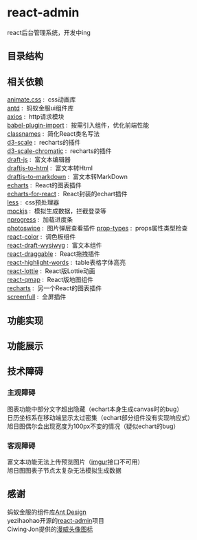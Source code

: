 # react-admin
react后台管理系统，开发中ing

## 目录结构  
## 相关依赖
[animate.css](https://github.com/daneden/animate.css) : &nbsp;css动画库  
[antd](https://ant.design/index-cn) : &nbsp;蚂蚁金服ui组件库  
[axios](https://github.com/axios/axios) : &nbsp;http请求模块  
[babel-plugin-import](https://github.com/ant-design/babel-plugin-import) : &nbsp;按需引入组件，优化前端性能  
[classnames](https://github.com/JedWatson/classnames) : &nbsp;简化React类名写法  
[d3-scale](https://github.com/d3/d3-scale) : &nbsp;recharts的插件    
[d3-scale-chromatic](https://github.com/d3/d3-scale-chromatic) : &nbsp;recharts的插件      
[draft-js](https://github.com/facebook/draft-js) : &nbsp;富文本编辑器    
[draftjs-to-html](https://github.com/jpuri/draftjs-to-html) : &nbsp;富文本转Html      
[draftjs-to-markdown](https://github.com/jpuri/draftjs-to-markdown) : &nbsp;富文本转MarkDown     
[echarts](https://github.com/apache/incubator-echarts) : &nbsp;React的图表插件       
[echarts-for-react](https://github.com/hustcc/echarts-for-react) : &nbsp;React封装的echart插件       
[less](https://github.com/less/less.js) : &nbsp;css预处理器       
[mockjs](http://mockjs.com/) : &nbsp;模拟生成数据，拦截登录等  
[nprogress](https://github.com/rstacruz/nprogress) : &nbsp;加载进度条    
[photoswipe](https://github.com/dimsemenov/photoswipe) : &nbsp;图片弹层查看插件 
[prop-types](https://github.com/facebook/prop-types) : &nbsp;props属性类型检查    
[react-color](https://github.com/casesandberg/react-color) : &nbsp;调色板组件   
[react-draft-wysiwyg](https://github.com/jpuri/react-draft-wysiwyg) : &nbsp;富文本组件   
[react-draggable](https://github.com/mzabriskie/react-draggable) : &nbsp;React拖拽插件     
[react-highlight-words](https://github.com/bvaughn/react-highlight-words) : &nbsp;table表格字体高亮    
[react-lottie](https://github.com/chenqingspring/react-lottie) : &nbsp;React版Lottie动画  
[react-qmap](https://github.com/yezihaohao/react-qmap) : &nbsp;React版地图组件  
[recharts](https://github.com/recharts/recharts) : &nbsp;另一个React的图表插件  
[screenfull](https://github.com/sindresorhus/screenfull.js/) : &nbsp;全屏插件  

## 功能实现 

## 功能展示 

## 技术障碍
### 主观障碍
图表功能中部分文字超出隐藏（echart本身生成canvas时的bug）    
日历坐标系在移动端显示太过密集（echart部分组件没有实现响应式）   
旭日图偶尔会出现宽度为100px不变的情况（疑似echart的bug）
### 客观障碍
富文本功能无法上传预览图片（[imgur](https://api.imgur.com/3/image)接口不可用）  
旭日图图表子节点太复杂无法模拟生成数据 
## 感谢
蚂蚁金服的组件库[Ant Design](https://ant.design/index-cn)  
yezihaohao开源的[react-admin](https://github.com/yezihaohao/react-admin)项目  
Ciwing·Jon提供的[漫威头像图标](https://www.iconfont.cn/collections/detail?cid=15515)